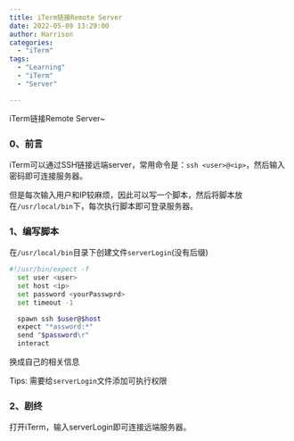 ```yaml
---
title: iTerm链接Remote Server
date: 2022-05-09 13:29:00
author: Harrison
categories:
  - "iTerm"
tags:
  - "Learning"
  - "iTerm"
  - "Server"

---
```

iTerm链接Remote Server~
<!-- more -->
### 0、前言

iTerm可以通过SSH链接远端server，常用命令是：`ssh <user>@<ip>`，然后输入密码即可连接服务器。

但是每次输入用户和IP较麻烦，因此可以写一个脚本，然后将脚本放在`/usr/local/bin`下，每次执行脚本即可登录服务器。

### 1、编写脚本

在`/usr/local/bin`目录下创建文件`serverLogin`(没有后缀)

```bash
#!/usr/bin/expect -f
  set user <user>
  set host <ip>
  set password <yourPasswprd>
  set timeout -1

  spawn ssh $user@$host
  expect "*assword:*"
  send "$password\r"
  interact
```

<user> <ip> <yourPasswprd> 换成自己的相关信息

Tips: 需要给`serverLogin`文件添加可执行权限

### 2、剧终

打开iTerm，输入serverLogin即可连接远端服务器。